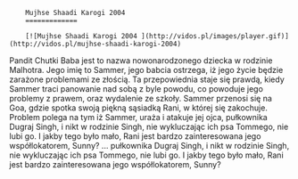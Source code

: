 
        Mujhse Shaadi Karogi 2004 
        =============
        
        [![Mujhse Shaadi Karogi 2004 ](http://vidos.pl/images/player.gif)](http://vidos.pl/mujhse-shaadi-karogi-2004)
        
        
 Pandit Chutki Baba jest to nazwa nowonarodzonego dziecka w rodzinie Malhotra. Jego imię to Sammer, jego babcia ostrzega, iż jego życie będzie zarażone problemami ze złością. Ta przepowiednia staje się prawdą, kiedy Sammer traci panowanie nad sobą z byle powodu, co powoduje jego problemy z prawem, oraz wydalenie ze szkoły. Sammer przenosi się na Goa, gdzie spotka swoją piękną sąsiadką Rani, w której się zakochuje. Problem polega na tym iż Sammer, uraża i atakuje jej ojca, pułkownika Dugraj Singh, i nikt w rodzinie Singh, nie wykluczając ich psa Tommego, nie lubi go. I jakby tego było mało, Rani jest bardzo zainteresowana jego współlokatorem, Sunny?  ... pułkownika Dugraj Singh, i nikt w rodzinie Singh, nie wykluczając ich psa Tommego, nie lubi go. I jakby tego było mało, Rani jest bardzo zainteresowana jego współlokatorem, Sunny?
    
